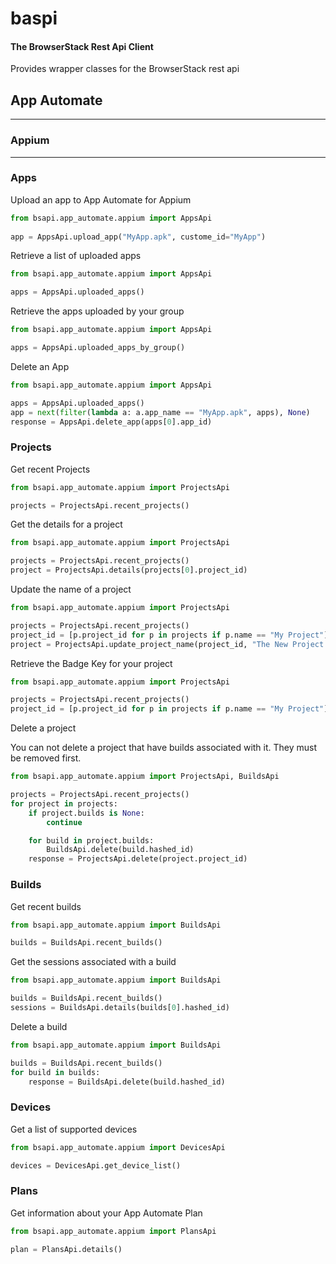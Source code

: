 # baspi
#### The BrowserStack Rest Api Client

Provides wrapper classes for the BrowserStack rest api

## App Automate
___
### Appium
___
### Apps
Upload an app to App Automate for Appium
    
```python
from bsapi.app_automate.appium import AppsApi
    
app = AppsApi.upload_app("MyApp.apk", custome_id="MyApp")
```

Retrieve a list of uploaded apps

```python
from bsapi.app_automate.appium import AppsApi

apps = AppsApi.uploaded_apps()
```


Retrieve the apps uploaded by your group

```python
from bsapi.app_automate.appium import AppsApi

apps = AppsApi.uploaded_apps_by_group()
```

Delete an App

```python
from bsapi.app_automate.appium import AppsApi

apps = AppsApi.uploaded_apps()
app = next(filter(lambda a: a.app_name == "MyApp.apk", apps), None)
response = AppsApi.delete_app(apps[0].app_id)
```

### Projects
Get recent Projects

```python
from bsapi.app_automate.appium import ProjectsApi

projects = ProjectsApi.recent_projects()
```

Get the details for a project

```python
from bsapi.app_automate.appium import ProjectsApi

projects = ProjectsApi.recent_projects()
project = ProjectsApi.details(projects[0].project_id)
```

Update the name of a project
```python
from bsapi.app_automate.appium import ProjectsApi

projects = ProjectsApi.recent_projects()
project_id = [p.project_id for p in projects if p.name == "My Project"][0]
project = ProjectsApi.update_project_name(project_id, "The New Project Name")
```

Retrieve the Badge Key for your project
```python
from bsapi.app_automate.appium import ProjectsApi

projects = ProjectsApi.recent_projects()
project_id = [p.project_id for p in projects if p.name == "My Project"][0]
```

Delete a project

You can not delete a project that have builds associated with it.  They must be removed first.
```python
from bsapi.app_automate.appium import ProjectsApi, BuildsApi

projects = ProjectsApi.recent_projects()
for project in projects:
    if project.builds is None:
        continue

    for build in project.builds:
        BuildsApi.delete(build.hashed_id)
    response = ProjectsApi.delete(project.project_id)
```

### Builds
Get recent builds

```python
from bsapi.app_automate.appium import BuildsApi

builds = BuildsApi.recent_builds()
```

Get the sessions associated with a build

```python
from bsapi.app_automate.appium import BuildsApi

builds = BuildsApi.recent_builds()
sessions = BuildsApi.details(builds[0].hashed_id)
```
    

Delete a build

```python
from bsapi.app_automate.appium import BuildsApi

builds = BuildsApi.recent_builds()
for build in builds:
    response = BuildsApi.delete(build.hashed_id)
```    
    

### Devices
Get a list of supported devices

```python
from bsapi.app_automate.appium import DevicesApi

devices = DevicesApi.get_device_list()
``` 

### Plans
Get information about your App Automate Plan

```python
from bsapi.app_automate.appium import PlansApi

plan = PlansApi.details()
```
    